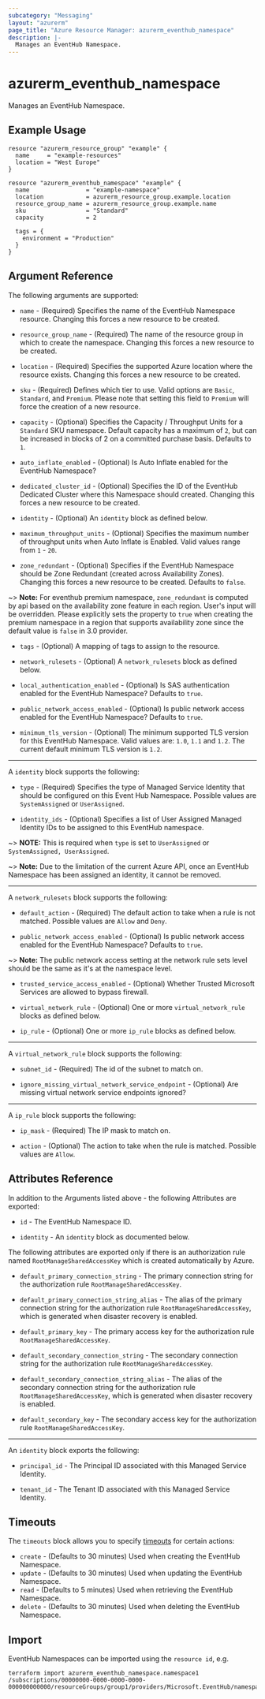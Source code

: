 ```yaml
---
subcategory: "Messaging"
layout: "azurerm"
page_title: "Azure Resource Manager: azurerm_eventhub_namespace"
description: |-
  Manages an EventHub Namespace.
---
```


# azurerm_eventhub_namespace

Manages an EventHub Namespace.

## Example Usage

```hcl
resource "azurerm_resource_group" "example" {
  name     = "example-resources"
  location = "West Europe"
}

resource "azurerm_eventhub_namespace" "example" {
  name                = "example-namespace"
  location            = azurerm_resource_group.example.location
  resource_group_name = azurerm_resource_group.example.name
  sku                 = "Standard"
  capacity            = 2

  tags = {
    environment = "Production"
  }
}
```

## Argument Reference

The following arguments are supported:

* `name` - (Required) Specifies the name of the EventHub Namespace resource. Changing this forces a new resource to be created.

* `resource_group_name` - (Required) The name of the resource group in which to create the namespace. Changing this forces a new resource to be created.

* `location` - (Required) Specifies the supported Azure location where the resource exists. Changing this forces a new resource to be created.

* `sku` - (Required) Defines which tier to use. Valid options are `Basic`, `Standard`, and `Premium`. Please note that setting this field to `Premium` will force the creation of a new resource.

* `capacity` - (Optional) Specifies the Capacity / Throughput Units for a `Standard` SKU namespace. Default capacity has a maximum of `2`, but can be increased in blocks of 2 on a committed purchase basis. Defaults to `1`.

* `auto_inflate_enabled` - (Optional) Is Auto Inflate enabled for the EventHub Namespace?

* `dedicated_cluster_id` - (Optional) Specifies the ID of the EventHub Dedicated Cluster where this Namespace should created. Changing this forces a new resource to be created.

* `identity` - (Optional) An `identity` block as defined below.

* `maximum_throughput_units` - (Optional) Specifies the maximum number of throughput units when Auto Inflate is Enabled. Valid values range from `1` - `20`.

* `zone_redundant` - (Optional) Specifies if the EventHub Namespace should be Zone Redundant (created across Availability Zones). Changing this forces a new resource to be created. Defaults to `false`.

~> **Note:** For eventhub premium namespace, `zone_redundant` is computed by api based on the availability zone feature in each region. User's input will be overridden. Please explicitly sets the property to `true` when creating the premium namespace in a region that supports availability zone since the default value is `false` in 3.0 provider.

* `tags` - (Optional) A mapping of tags to assign to the resource.

* `network_rulesets` - (Optional) A `network_rulesets` block as defined below.

* `local_authentication_enabled` - (Optional) Is SAS authentication enabled for the EventHub Namespace? Defaults to `true`.

* `public_network_access_enabled` - (Optional) Is public network access enabled for the EventHub Namespace? Defaults to `true`.

* `minimum_tls_version` - (Optional) The minimum supported TLS version for this EventHub Namespace. Valid values are: `1.0`, `1.1` and `1.2`. The current default minimum TLS version is `1.2`.

---

A `identity` block supports the following:

* `type` - (Required) Specifies the type of Managed Service Identity that should be configured on this Event Hub Namespace. Possible values are `SystemAssigned` or `UserAssigned`.

* `identity_ids` - (Optional) Specifies a list of User Assigned Managed Identity IDs to be assigned to this EventHub namespace.

~> **NOTE:** This is required when `type` is set to `UserAssigned` or `SystemAssigned, UserAssigned`.

~> **Note:** Due to the limitation of the current Azure API, once an EventHub Namespace has been assigned an identity, it cannot be removed.

---

A `network_rulesets` block supports the following:

* `default_action` - (Required) The default action to take when a rule is not matched. Possible values are `Allow` and `Deny`.

* `public_network_access_enabled` - (Optional) Is public network access enabled for the EventHub Namespace? Defaults to `true`.

~> **Note:** The public network access setting at the network rule sets level should be the same as it's at the namespace level.

* `trusted_service_access_enabled` - (Optional) Whether Trusted Microsoft Services are allowed to bypass firewall.

* `virtual_network_rule` - (Optional) One or more `virtual_network_rule` blocks as defined below.

* `ip_rule` - (Optional) One or more `ip_rule` blocks as defined below.

---

A `virtual_network_rule` block supports the following:

* `subnet_id` - (Required) The id of the subnet to match on.

* `ignore_missing_virtual_network_service_endpoint` - (Optional) Are missing virtual network service endpoints ignored? 

---

A `ip_rule` block supports the following:

* `ip_mask` - (Required) The IP mask to match on.

* `action` - (Optional) The action to take when the rule is matched. Possible values are `Allow`.

## Attributes Reference

In addition to the Arguments listed above - the following Attributes are exported:

* `id` - The EventHub Namespace ID.

* `identity` - An `identity` block as documented below.

The following attributes are exported only if there is an authorization rule named
`RootManageSharedAccessKey` which is created automatically by Azure.

* `default_primary_connection_string` - The primary connection string for the authorization rule `RootManageSharedAccessKey`.

* `default_primary_connection_string_alias` - The alias of the primary connection string for the authorization rule `RootManageSharedAccessKey`, which is generated when disaster recovery is enabled.

* `default_primary_key` - The primary access key for the authorization rule `RootManageSharedAccessKey`.

* `default_secondary_connection_string` - The secondary connection string for the authorization rule `RootManageSharedAccessKey`.

* `default_secondary_connection_string_alias` - The alias of the secondary connection string for the authorization rule `RootManageSharedAccessKey`, which is generated when disaster recovery is enabled.

* `default_secondary_key` - The secondary access key for the authorization rule `RootManageSharedAccessKey`.

---

An `identity` block exports the following:

* `principal_id` - The Principal ID associated with this Managed Service Identity.

* `tenant_id` - The Tenant ID associated with this Managed Service Identity.

## Timeouts

The `timeouts` block allows you to specify [timeouts](https://www.terraform.io/language/resources/syntax#operation-timeouts) for certain actions:

* `create` - (Defaults to 30 minutes) Used when creating the EventHub Namespace.
* `update` - (Defaults to 30 minutes) Used when updating the EventHub Namespace.
* `read` - (Defaults to 5 minutes) Used when retrieving the EventHub Namespace.
* `delete` - (Defaults to 30 minutes) Used when deleting the EventHub Namespace.

## Import

EventHub Namespaces can be imported using the `resource id`, e.g.

```shell
terraform import azurerm_eventhub_namespace.namespace1 /subscriptions/00000000-0000-0000-0000-000000000000/resourceGroups/group1/providers/Microsoft.EventHub/namespaces/namespace1
```

